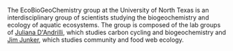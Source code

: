 The EcoBioGeoChemistry group at the University of North Texas is an interdisciplinary group of scientists studying the biogeochemistry and ecology of aquatic ecosystems. The group is composed of the lab groups of [Juliana D'Andrilli](), which studies carbon cycling and biogeochemistry and [Jim Junker](), which studies community and food web ecology.
